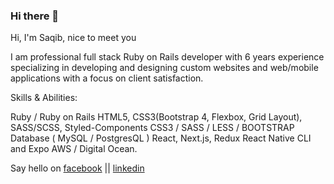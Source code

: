 ### Hi there 👋

Hi, I'm Saqib, nice to meet you

I am professional full stack Ruby on Rails developer with 6 years experience specializing in developing and designing custom websites and web/mobile applications with a focus on client satisfaction. 



Skills & Abilities:

 Ruby / Ruby on Rails 
 HTML5, CSS3(Bootstrap 4, Flexbox, Grid Layout), SASS/SCSS, Styled-Components 
 CSS3 / SASS / LESS / BOOTSTRAP 
 Database ( MySQL / PostgresQL ) 
 React, Next.js, Redux 
 React Native CLI and Expo 
 AWS / Digital Ocean.

Say hello on <a href='https://facebook.com/saqib.rubydev'>facebook</a> || <a href='https://www.linkedin.com/in/saqib-ghaffar-4a48a8247'>linkedin</a>

